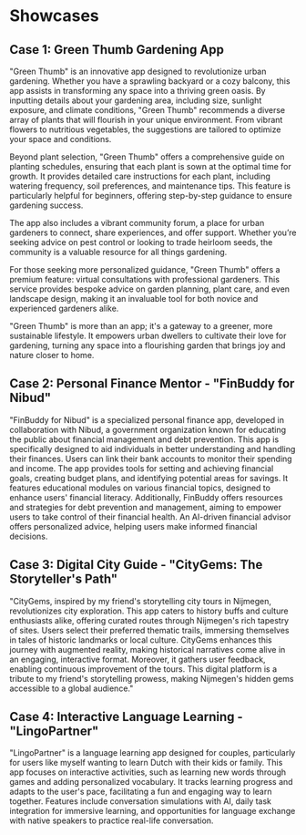 # Showcases
## Case 1: Green Thumb Gardening App
"Green Thumb" is an innovative app designed to revolutionize urban gardening. Whether you have a sprawling backyard or a cozy balcony, this app assists in transforming any space into a thriving green oasis. By inputting details about your gardening area, including size, sunlight exposure, and climate conditions, "Green Thumb" recommends a diverse array of plants that will flourish in your unique environment. From vibrant flowers to nutritious vegetables, the suggestions are tailored to optimize your space and conditions.

Beyond plant selection, "Green Thumb" offers a comprehensive guide on planting schedules, ensuring that each plant is sown at the optimal time for growth. It provides detailed care instructions for each plant, including watering frequency, soil preferences, and maintenance tips. This feature is particularly helpful for beginners, offering step-by-step guidance to ensure gardening success.

The app also includes a vibrant community forum, a place for urban gardeners to connect, share experiences, and offer support. Whether you’re seeking advice on pest control or looking to trade heirloom seeds, the community is a valuable resource for all things gardening.

For those seeking more personalized guidance, "Green Thumb" offers a premium feature: virtual consultations with professional gardeners. This service provides bespoke advice on garden planning, plant care, and even landscape design, making it an invaluable tool for both novice and experienced gardeners alike.

"Green Thumb" is more than an app; it's a gateway to a greener, more sustainable lifestyle. It empowers urban dwellers to cultivate their love for gardening, turning any space into a flourishing garden that brings joy and nature closer to home.


## Case 2: Personal Finance Mentor - "FinBuddy for Nibud"
"FinBuddy for Nibud" is a specialized personal finance app, developed in collaboration with Nibud, a government organization known for educating the public about financial management and debt prevention. This app is specifically designed to aid individuals in better understanding and handling their finances. Users can link their bank accounts to monitor their spending and income. The app provides tools for setting and achieving financial goals, creating budget plans, and identifying potential areas for savings. It features educational modules on various financial topics, designed to enhance users' financial literacy. Additionally, FinBuddy offers resources and strategies for debt prevention and management, aiming to empower users to take control of their financial health. An AI-driven financial advisor offers personalized advice, helping users make informed financial decisions.

## Case 3: Digital City Guide - "CityGems: The Storyteller's Path"
"CityGems, inspired by my friend's storytelling city tours in Nijmegen, revolutionizes city exploration. This app caters to history buffs and culture enthusiasts alike, offering curated routes through Nijmegen's rich tapestry of sites. Users select their preferred thematic trails, immersing themselves in tales of historic landmarks or local culture. CityGems enhances this journey with augmented reality, making historical narratives come alive in an engaging, interactive format. Moreover, it gathers user feedback, enabling continuous improvement of the tours. This digital platform is a tribute to my friend's storytelling prowess, making Nijmegen's hidden gems accessible to a global audience."

## Case 4: Interactive Language Learning - "LingoPartner"
"LingoPartner" is a language learning app designed for couples, particularly for users like myself wanting to learn Dutch with their kids or family. This app focuses on interactive activities, such as learning new words through games and adding personalized vocabulary. It tracks learning progress and adapts to the user's pace, facilitating a fun and engaging way to learn together. Features include conversation simulations with AI, daily task integration for immersive learning, and opportunities for language exchange with native speakers to practice real-life conversation.